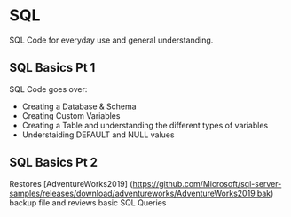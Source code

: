 # SQL
SQL Code for everyday use and general understanding.

## SQL Basics Pt 1
SQL Code goes over:
- Creating a Database & Schema
- Creating Custom Variables
- Creating a Table and understanding the different types of variables
- Understaiding DEFAULT and NULL values

## SQL Basics Pt 2
Restores [AdventureWorks2019] (https://github.com/Microsoft/sql-server-samples/releases/download/adventureworks/AdventureWorks2019.bak) backup file and reviews basic SQL Queries

